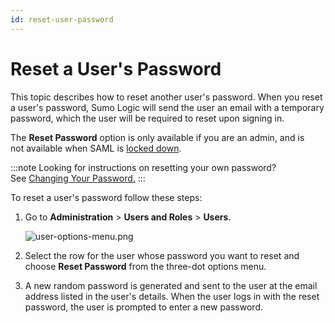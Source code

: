 ```yaml
---
id: reset-user-password
---
```


# Reset a User's Password

This topic describes how to reset another user's password. When you reset a user's password, Sumo Logic will send the user an email with a temporary password, which the user will be required to reset upon signing in.

The **Reset Password** option is only available if you are an admin, and is not available when SAML is [locked down](../../security/saml/set-up-saml.md).

:::note
Looking for instructions on resetting your own password? See [Changing Your Password.](../../../get-started/manage-account.md)
:::

To reset a user's password follow these steps:

1. Go to **Administration** \> **Users and Roles** \> **Users**.

    ![user-options-menu.png](/img/users-and-roles/reset-password.png)

1. Select the row for the user whose password you want to reset and choose **Reset Password** from the three-dot options menu. 
1. A new random password is generated and sent to the user at the email address listed in the user's details. When the user logs in with the reset password, the user is prompted to enter a new password.
